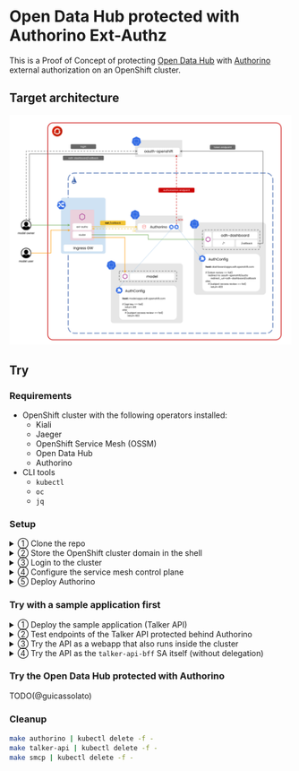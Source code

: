 # Open Data Hub protected with Authorino Ext-Authz

This is a Proof of Concept of protecting [Open Data Hub](https://opendatahub.io/) with [Authorino](https://github.com/kuadrant/authorino) external authorization on an OpenShift cluster.

## Target architecture

![Architecture](./architecture.png)

## Try

### Requirements

- OpenShift cluster with the following operators installed:
  - Kiali
  - Jaeger
  - OpenShift Service Mesh (OSSM)
  - Open Data Hub
  - Authorino
- CLI tools
  - `kubectl`
  - `oc`
  - `jq`

### Setup

<details>
  <summary>① Clone the repo</summary>

  ```sh
  git clone git@github.com:guicassolato/odh-authorino.git && cd odh-authorino
  ```
</details>

<details>
  <summary>② Store the OpenShift cluster domain in the shell</summary>

  <br/>

  > ⚠️ This step is important as well for other parts of the tutorial further below. Do not skip it.

  ```sh
  export CLUSTER_DOMAIN=gui-rhods.2hfs.s1.devshift.org
  ```
</details>

<details>
  <summary>③ Login to the cluster</summary>

  ```sh
  oc login --token=... --server=https://api.$CLUSTER_DOMAIN:6443
  ```
</details>

<details>
  <summary>④ Configure the service mesh control plane</summary>

  ```sh
  make smcp | kubectl apply -f -
  sleep 4 # to prevent kubectl wait from failing
  kubectl wait --for condition=Ready smcp/basic --timeout 300s -n istio-system
  ```
</details>

<details>
  <summary>⑤ Deploy Authorino</summary>

  ```sh
  export AUTH_NS=authorino
  make authorino | kubectl apply -f -
  ```

  Patch the service mesh configuration to register the new external authorization provider:

  ```sh
  kubectl patch smcp/basic -n istio-system --type merge -p "{\"spec\":{\"techPreview\":{\"meshConfig\":{\"extensionProviders\":[{\"name\":\"auth-provider\",\"envoyExtAuthzGrpc\":{\"service\":\"authorino-authorino-authorization.$AUTH_NS.svc.cluster.local\",\"port\":50051}}]}}}}"
  ```

  Avoid injecting the sidecar proxy in the Authorino container: _(Optional)_

  ```sh
  kubectl wait --for condition=Available deployment/authorino --timeout 300s -n authorino
  kubectl patch deployment/authorino -n authorino --type merge -p "{\"spec\":{\"template\":{\"metadata\":{\"annotations\":{\"sidecar.istio.io/inject\":\"false\"}}}}}"
  ```
</details>

### Try with a sample application first

<details>
  <summary>① Deploy the sample application (Talker API)</summary>

  <br/>

  ```sh
  endpoint=$(kubectl -n default run oidc-config --attach --rm --restart=Never -q --image=curlimages/curl -- https://kubernetes.default.svc/.well-known/oauth-authorization-server -sS -k)
  export AUTH_ENDPOINT=$(echo $endpoint | jq -r .authorization_endpoint)
  make talker-api | kubectl apply -f -
  ```
</details>

<details>
  <summary>② Test endpoints of the Talker API protected behind Authorino</summary>

  <br/>

  Try the API without an access token:

  ```sh
  curl http://talker-api.apps.$CLUSTER_DOMAIN -I
  # HTTP/1.1 302 Found
  # location: https://oauth-openshift.apps....
  ```

  Try the API as the same user logged in to OpenShift cluster in the terminal:

  > The expected result is `403 Forbidden` because the token does not have the required scope, nor the user is bound to a role that grants permission.

  ```sh
  curl -H "Authorization: Bearer $(oc whoami -t)" http://talker-api.apps.$CLUSTER_DOMAIN -I
  # HTTP/1.1 403 Forbidden
  ```

  Check that the callback endpoint skips the authorization:

  > This will be useful in another step further below, when simulating a webapp (frontend + backend for frontend) that consumes the API.

  ```sh
  curl http://talker-api.apps.$CLUSTER_DOMAIN/oauth/callback -I
  # HTTP/1.1 200 OK
  ```
</details>

<details>
  <summary>③ Try the API as a webapp that also runs inside the cluster</summary>

  <br/>

  The Talker API itself will be used as the **backend for frontend** of the webapp, and the Internet browser and terminal as the **frontend**. The codes 🅱 and 🅵 will be used to identify in the commands below which of these components respectively the command simulates.

  <br/>

  Request a protected endpoint of the API in the browser:

  ```sh
  open http://talker-api.apps.$CLUSTER_DOMAIN
  ```

  Login as a user of the OpenShift cluster and delegate powers to the  service account.

  🅱 Finish the OAuth flow in the terminal:

  ```sh
  export TOKEN_ENDPOINT=$(echo $endpoint | jq -r .token_endpoint)
  export OAUTH_CLIENT_SECRET=$(kubectl get $(kubectl get secrets -n talker-api -o name | grep talker-api-bff-token) -n talker-api -o jsonpath='{.data.token}' | base64 -d)
  export ACCESS_TOKEN=$(curl -d client_id=system:serviceaccount:talker-api:talker-api-bff \
      -d client_secret=$OAUTH_CLIENT_SECRET \
      -d redirect_uri=http://talker-api.apps.${CLUSTER_DOMAIN}/oauth/callback \
      -d grant_type=authorization_code \
      -d code=… \
      -d state=… \
      $TOKEN_ENDPOINT | jq -r .access_token)
  ```

  🅵 Send a request to the API as the webapp:

  ```sh
  curl -H "Authorization: Bearer $ACCESS_TOKEN" http://talker-api.apps.$CLUSTER_DOMAIN -I
  # HTTP/1.1 200 OK
  ```
</details>

<details>
  <summary>④ Try the API as the <code>talker-api-bff</code> SA itself (without delegation)</summary>

  <br/>

  Request a short-lived token for the SA:

  > This step could be replaced by other methods for the application to obtain the token, such as volume projection.

  ```sh
  export SA_TOKEN=$(kubectl create --raw /api/v1/namespaces/talker-api/serviceaccounts/talker-api-bff/token -f -<<EOF | jq -r .status.token
  { "apiVersion": "authentication.k8s.io/v1", "kind": "TokenRequest", "spec": { "expirationSeconds": 600 } }
  EOF
  )
  ```

  Send a GET request to the API:

  ```sh
  curl -H "Authorization: Bearer $SA_TOKEN" http://talker-api.apps.$CLUSTER_DOMAIN -I
  # HTTP/1.1 200 OK
  ```

  Send a POST request to the API:

  ```sh
  curl -H "Authorization: Bearer $SA_TOKEN" http://talker-api.apps.$CLUSTER_DOMAIN -I -X POST
  # HTTP/1.1 403 Forbidden
  ```
</details>

### Try the Open Data Hub protected with Authorino

TODO(@guicassolato)

### Cleanup

```sh
make authorino | kubectl delete -f -
make talker-api | kubectl delete -f -
make smcp | kubectl delete -f -
```
